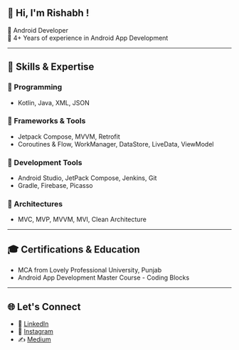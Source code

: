 👋 Hi, I'm Rishabh !
-
🚀 Android Developer  
📱 4+ Years of experience in Android App Development

---

## 🔧 Skills & Expertise

### 📌 Programming
- Kotlin, Java, XML, JSON

### 📌 Frameworks & Tools
- Jetpack Compose, MVVM, Retrofit  
- Coroutines & Flow, WorkManager, DataStore, LiveData, ViewModel

### 📌 Development Tools
- Android Studio, JetPack Compose, Jenkins, Git  
- Gradle, Firebase, Picasso

### 📌 Architectures
- MVC, MVP, MVVM, MVI, Clean Architecture

---

## 🎓 Certifications & Education

- MCA from Lovely Professional University, Punjab  
- Android App Development Master Course - Coding Blocks

---

## 🌐 Let's Connect

- 🔗 [LinkedIn](https://www.linkedin.com/in/yesrishabh)
- 📸 [Instagram](https://instagram.com/yesrishabh)
- ✍️ [Medium](https://medium.com/@mail.yesrishabh)
